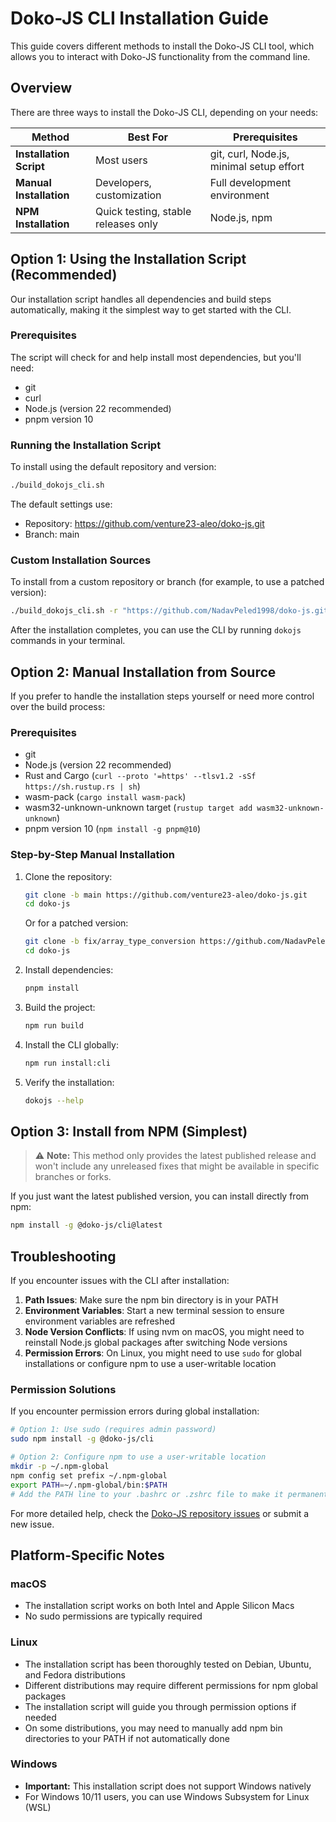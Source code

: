 # Doko-JS CLI Installation Guide

This guide covers different methods to install the Doko-JS CLI tool, which allows you to interact with Doko-JS functionality from the command line.

## Overview

There are three ways to install the Doko-JS CLI, depending on your needs:

| Method | Best For | Prerequisites |
|--------|----------|---------------|
| **Installation Script** | Most users | git, curl, Node.js, minimal setup effort |
| **Manual Installation** | Developers, customization | Full development environment |
| **NPM Installation** | Quick testing, stable releases only | Node.js, npm |

## Option 1: Using the Installation Script (Recommended)

Our installation script handles all dependencies and build steps automatically, making it the simplest way to get started with the CLI.

### Prerequisites

The script will check for and help install most dependencies, but you'll need:
- git
- curl
- Node.js (version 22 recommended)
- pnpm version 10

### Running the Installation Script

To install using the default repository and version:

```bash
./build_dokojs_cli.sh
```

The default settings use:
- Repository: https://github.com/venture23-aleo/doko-js.git
- Branch: main

### Custom Installation Sources

To install from a custom repository or branch (for example, to use a patched version):

```bash
./build_dokojs_cli.sh -r "https://github.com/NadavPeled1998/doko-js.git" -b "fix/array_type_conversion"
```

After the installation completes, you can use the CLI by running `dokojs` commands in your terminal.

## Option 2: Manual Installation from Source

If you prefer to handle the installation steps yourself or need more control over the build process:

### Prerequisites

- git
- Node.js (version 22 recommended)
- Rust and Cargo (`curl --proto '=https' --tlsv1.2 -sSf https://sh.rustup.rs | sh`)
- wasm-pack (`cargo install wasm-pack`)
- wasm32-unknown-unknown target (`rustup target add wasm32-unknown-unknown`)
- pnpm version 10 (`npm install -g pnpm@10`)

### Step-by-Step Manual Installation

1. Clone the repository:
   ```bash
   git clone -b main https://github.com/venture23-aleo/doko-js.git
   cd doko-js
   ```

   Or for a patched version:
   ```bash
   git clone -b fix/array_type_conversion https://github.com/NadavPeled1998/doko-js.git
   cd doko-js
   ```

2. Install dependencies:
   ```bash
   pnpm install
   ```

3. Build the project:
   ```bash
   npm run build
   ```

4. Install the CLI globally:
   ```bash
   npm run install:cli
   ```

5. Verify the installation:
   ```bash
   dokojs --help
   ```

## Option 3: Install from NPM (Simplest)

> ⚠️ **Note:** This method only provides the latest published release and won't include any unreleased fixes that might be available in specific branches or forks.

If you just want the latest published version, you can install directly from npm:

```bash
npm install -g @doko-js/cli@latest
```

## Troubleshooting

If you encounter issues with the CLI after installation:

1. **Path Issues**: Make sure the npm bin directory is in your PATH
2. **Environment Variables**: Start a new terminal session to ensure environment variables are refreshed
3. **Node Version Conflicts**: If using nvm on macOS, you might need to reinstall Node.js global packages after switching Node versions
4. **Permission Errors**: On Linux, you might need to use `sudo` for global installations or configure npm to use a user-writable location

### Permission Solutions

If you encounter permission errors during global installation:

```bash
# Option 1: Use sudo (requires admin password)
sudo npm install -g @doko-js/cli

# Option 2: Configure npm to use a user-writable location
mkdir -p ~/.npm-global
npm config set prefix ~/.npm-global
export PATH=~/.npm-global/bin:$PATH
# Add the PATH line to your .bashrc or .zshrc file to make it permanent
```

For more detailed help, check the [Doko-JS repository issues](https://github.com/venture23-aleo/doko-js/issues) or submit a new issue.

## Platform-Specific Notes

### macOS
- The installation script works on both Intel and Apple Silicon Macs
- No sudo permissions are typically required

### Linux
- The installation script has been thoroughly tested on Debian, Ubuntu, and Fedora distributions
- Different distributions may require different permissions for npm global packages
- The installation script will guide you through permission options if needed
- On some distributions, you may need to manually add npm bin directories to your PATH if not automatically done

### Windows
- **Important:** This installation script does not support Windows natively
- For Windows 10/11 users, you can use Windows Subsystem for Linux (WSL)